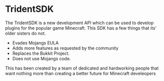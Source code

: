 TridentSDK
=========

The TridentSDK is a new development API which can be used to develop plugins for the popular game Minecraft. This SDK has a few things that its' older sisters do not. 

- Evades Mojangs EULA
- Adds more features as requested by the community
- Replaces the Bukkit Project.
- Does not use Mojangs code.


This has been created by a team of dedicated and hardworking people that want nothing more than creating a better future for Minecraft develeopers
